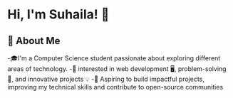 # Hi, I'm Suhaila! 👋

## 🌟 About Me
-🎓I'm a Computer Science student passionate about exploring different areas of technology.
-🌱 interested in web development 🖥️, problem-solving 🧠, and innovative projects 💡
-🎯 Aspiring to build impactful projects, improving my technical skills and contribute to open-source communities




